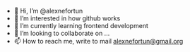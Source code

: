 - 👋 Hi, I’m @alexnefortun
- 👀 I’m interested in how github works
- 🌱 I’m currently learning frontend development
- 💞️ I’m looking to collaborate on ...
- 📫 How to reach me, write to mail alexnefortun@gmail.org

<!---
alexnefortun/alexnefortun is a ✨ special ✨ repository because its `README.md` (this file) appears on your GitHub profile.
You can click the Preview link to take a look at your changes.
--->
